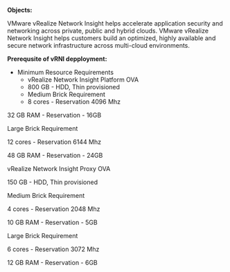**Objects:**

VMware vRealize Network Insight helps accelerate application security and networking across private, public and hybrid clouds. VMware vRealize Network Insight helps customers build an optimized, highly available and secure network infrastructure across multi-cloud environments.


**Prerequsite of vRNI depployment:**
- Minimum Resource Requirements
    - vRealize Network Insight Platform OVA
    - 800 GB - HDD, Thin provisioned
    - Medium Brick Requirement
    - 8 cores - Reservation 4096 Mhz

32 GB RAM - Reservation - 16GB

Large Brick Requirement

12 cores - Reservation 6144 Mhz

48 GB RAM - Reservation - 24GB

vRealize Network Insight Proxy OVA

150 GB - HDD, Thin provisioned

Medium Brick Requirement

4 cores - Reservation 2048 Mhz

10 GB RAM - Reservation - 5GB

Large Brick Requirement

6 cores - Reservation 3072 Mhz

12 GB RAM - Reservation - 6GB